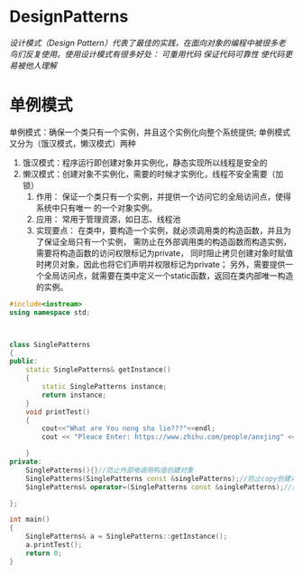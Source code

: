 <!--
 * @Author: Anxjing.AI
 * @Date: 2020-07-10 21:04:38
 * @LastEditTime: 2020-07-10 21:07:21
 * @LastEditors: Anajing.AI
 * @Description: 
 * @FilePath: \Anxjing.AI\JingNotebook\C++Coding\DesignPatterns.md
 * @THIS FILE IS PART OF Anxjing.AI PROJECT
--> 
# DesignPatterns

*设计模式（Design Pattern）代表了最佳的实践，在面向对象的编程中被很多老鸟们反复使用。使用设计模式有很多好处：
可重用代码
保证代码可靠性
使代码更易被他人理解*

# 单例模式

单例模式：确保一个类只有一个实例，并且这个实例化向整个系统提供;
单例模式又分为（饿汉模式，懒汉模式）两种
1. 饿汉模式：程序运行即创建对象并实例化，静态实现所以线程是安全的
2. 懒汉模式：创建对象不实例化，需要的时候才实例化，线程不安全需要（加锁）
    1. 作用：
    保证一个类只有一个实例，并提供一个访问它的全局访问点，使得系统中只有唯一
    的一个对象实例。
    2. 应用：
    常用于管理资源，如日志、线程池
    3. 实现要点：
    在类中，要构造一个实例，就必须调用类的构造函数，并且为了保证全局只有一个实例，
    需防止在外部调用类的构造函数而构造实例，需要将构造函数的访问权限标记为private，
    同时阻止拷贝创建对象时赋值时拷贝对象，因此也将它们声明并权限标记为private；
    另外，需要提供一个全局访问点，就需要在类中定义一个static函数，返回在类内部唯一构造的实例。

```C++
#include<iostream>
using namespace std;



class SinglePatterns
{
public:
	static SinglePatterns& getInstance()
	{
		static SinglePatterns instance;
		return instance;
	}
	void printTest()
	{
		cout<<"What are You nong sha lie???"<<endl;
		cout << "Pleace Enter: https://www.zhihu.com/people/anxjing" << endl;

	}
private:
	SinglePatterns(){}//防止外部电调用构造创建对象
	SinglePatterns(SinglePatterns const &singlePatterns);//防止copy创建对象
	SinglePatterns& operator=(SinglePatterns const &singlePatterns);//阻止赋值对象

};

int main()
{
	SinglePatterns& a = SinglePatterns::getInstance();
	a.printTest();
	return 0;
}
```